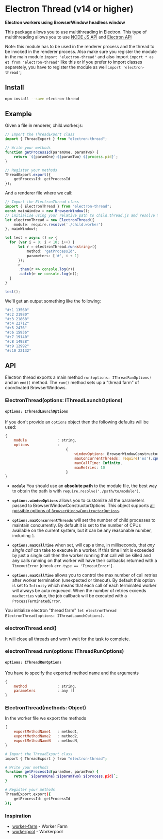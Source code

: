 # Electron Thread (v14 or higher)

**Electron workers using BrowserWindow headless window**

This package allows you to use multithreading in Electron. This type of multithreading allows you to use [NODE JS API](https://nodejs.org/docs/latest/api/) and [Electron API](https://www.electronjs.org/docs/api)

Note: this module has to be used in the renderer process and the thread to be invoked in the renderer process. Also make sure you register the module in the main module `import 'electron-thread'` and also import `import * as et from "electron-thread"` like this or if you prefer to import classes separetely, you have to register the module as well `import 'electron-thread'`;

## Install

```bash
npm install --save electron-thread
```

## Example

Given a file in renderer, child.worker.js:

```ts
// Import the ThreadExport class
import { ThreadExport } from "electron-thread";

// Write your methods
function getProcessId(paramOne, paramTwo) {
    return `${paramOne}:${paramTwo} ${process.pid}`;
}

// Register your methods
ThreadExport.export({
    getProcessId: getProcessId
});
```

And a renderer file where we call:

```ts
// Import the ElectronThread class
import { ElectronThread } from "electron-thread";
const mainWindow = new BrowserWindow();
// initialise using your relative path to child.thread.js and resolve the path with require.resolve(), also add the root/main window for context
let electronThread = new ElectronThread({
    module: require.resolve('./child.worker')
}, mainWindow);

let test = async () => {
  for (var i = 0; i < 10; i++) {
      let r = electronThread.run<string>({
          method: 'getProcessId',
          parameters: ['#', i + 1]
      });
      r
      .then(r => console.log(r))
      .catch(e => console.log(e));
  }
}

test();
```

We'll get an output something like the following:

```bash
"#:1 13560"
"#:2 21980"
"#:3 21868"
"#:4 22712"
"#:5 2476"
"#:6 15936"
"#:7 19140"
"#:8 14928"
"#:9 12992"
"#:10 22132"
```

## API

Electron thread exports a main method `run(options: IThreadRunOptions)` and an `end()` method. The `run()` method sets up a "thread farm" of coordinated BrowserWindows.

### ElectronThread(options: IThreadLaunchOptions)

#### `options: IThreadLaunchOptions`

If you don't provide an `options` object then the following defaults will be used:

```js
{
    module              : string,
    options             :
                            {
                                windowOptions: BrowserWindowConstructorOptions,
                                maxConcurrentThreads: require('os').cpus().length,
                                maxCallTime: Infinity,
                                maxRetries: 10
                            }
}
```

* **<code>module</code>** You should use an **absolute path** to the module file, the best way to obtain the path is with `require.resolve('./path/to/module')`.

* **<code>options.windowOptions</code>** allows you to customize all the parameters passed to BrowserWindowConstructorOptions. This object supports [all possible options of `BrowserWindowConstructorOptions`](https://www.electronjs.org/docs/api/browser-window#new-browserwindowoptions).

* **<code>options.maxConcurrentThreads</code>** will set the number of child processes to maintain concurrently. By default it is set to the number of CPUs available on the current system, but it can be any reasonable number, including `1`.

* **<code>options.maxCallTime</code>** when set, will cap a time, in milliseconds, that *any single call* can take to execute in a worker. If this time limit is exceeded by just a single call then the worker running that call will be killed and any calls running on that worker will have their callbacks returned with a `TimeoutError` (check `err.type == 'TimeoutError'`).

* **<code>options.maxCallTime</code>** allows you to control the max number of call retries after worker termination (unexpected or timeout). By default this option is set to `Infinity` which means that each call of each terminated worker will always be auto requeued. When the number of retries exceeds `maxRetries` value, the job callback will be executed with a `ProcessTerminatedError`.

You initialize electron "thread farm" `let electronThread ElectronThread(options: IThreadLaunchOptions)`.

### electronThread.end()

It will close all threads and won't wait for the task to complete.

### electronThread.run(options: IThreadRunOptions)

#### `options: IThreadRunOptions`

You have to specify the exported method name and the arguments

```js
{
    method              : string,
    parameters          : any []
}
```

### ElectronThread(methods: Object)

In the worker file we export the methods

```js
{
    exportMethodName1   : method1,
    exportMethodName2   : method2,
    exportMethodNameN   : methodN,
}
```

```bash
# Import the ThreadExport class
import { ThreadExport } from "electron-thread";

# Write your methods
function getProcessId(paramOne, paramTwo) {
    return `${paramOne}:${paramTwo} ${process.pid}`;
}

# Register your methods
ThreadExport.export({
    getProcessId: getProcessId
});
```

### Inspiration

- [worker-farm](https://www.npmjs.com/package/worker-farm) - Worker Farm
- [workerpool](https://www.npmjs.com/package/workerpool) - Workerpool